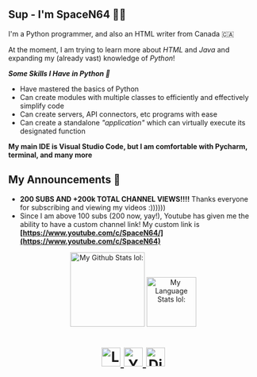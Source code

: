 ## Sup - I'm SpaceN64 👨‍💻

I'm a Python programmer, and also an HTML writer from Canada 🇨🇦

At the moment, I am trying to learn more about *HTML* and *Java* and expanding my (already vast) knowledge of *Python*!

***Some Skills I Have in Python 🐍***
- Have mastered the basics of Python
- Can create modules with multiple classes to efficiently and effectively simplify code
- Can create servers, API connectors, etc programs with ease  
- Can create a standalone _"application"_ which can virtually execute its designated function

**My main IDE is Visual Studio Code, but I am comfortable with Pycharm, terminal, and many more**

## My Announcements 📣
- **200 SUBS AND +200k TOTAL CHANNEL VIEWS!!!!** Thanks everyone for subscribing and viewing my videos :))))))
- Since I am above 100 subs (200 now, yay!), Youtube has given me the ability to have a custom channel link! My custom link is **[https://www.youtube.com/c/SpaceN64/](https://www.youtube.com/c/SpaceN64)**


<!--Github Stats-->
<div align="center"> 

  <img height=150 src="https://github-readme-stats.vercel.app/api?username=SpaceN64&theme=github_dark&show_icons=true&hide=stars&hide_border=1&line_height=28&card_width=450&include_all_commits=true" alt="My Github Stats lol:" />
</a>

  <img height=100 src="https://github-readme-stats.vercel.app/api/top-langs/?username=SpaceN64&theme=github_dark&langs_count=10&layout=compact&hide_border=1" alt="My Language Stats lol:" />
</a>

<h1> <h1/>
  
<!--Link Buttons-->
<a href="https://linktr.ee/SpaceN64">
  <img alt="Linktree" width="auto" height="38" src="https://i.ibb.co/q7Yv5fP/button-linktree.png" />
</a>  
  
<a href="https://www.youtube.com/c/SpaceN64">
  <img alt="Youtube" width="auto" height="38" src="https://i.ibb.co/VDZrwHP/button-youtube.png" />
</a>
<a href="https://discords.com/bio/p/SpaceN64" />
  <img alt="Discord" width="auto" height="38" src="https://i.ibb.co/HNYR3Zp/button-discord-tag.png" />
